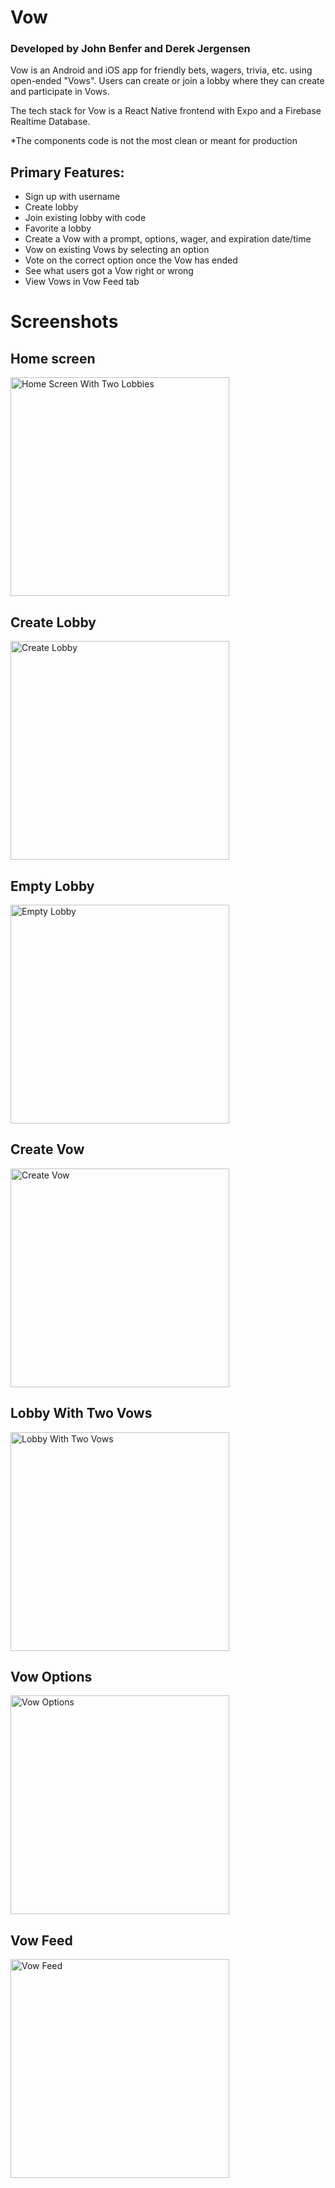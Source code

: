 # Vow
### Developed by John Benfer and Derek Jergensen

Vow is an Android and iOS app for friendly bets, wagers, trivia, etc. using open-ended "Vows". Users can create or join a lobby where they can create and participate in Vows. 

The tech stack for Vow is a React Native frontend with Expo and a Firebase Realtime Database. 

*The components code is not the most clean or meant for production

## Primary Features:
  - Sign up with username
  - Create lobby
  - Join existing lobby with code
  - Favorite a lobby
  - Create a Vow with a prompt, options, wager, and expiration date/time
  - Vow on existing Vows by selecting an option
  - Vote on the correct option once the Vow has ended
  - See what users got a Vow right or wrong
  - View Vows in Vow Feed tab

# Screenshots

## Home screen

<p align="left">
  <img src="./images/two-lobbies.PNG" alt="Home Screen With Two Lobbies" width="350px">
</p>

## Create Lobby

<p align="left">
  <img src="./images/start-lobby.PNG" alt="Create Lobby" width="350px">
</p>


## Empty Lobby

<p align="left">
  <img src="./images/empty-lobby.PNG" alt="Empty Lobby" width="350px">
</p>

## Create Vow

<p align="left">
  <img src="./images/create-vow.PNG" alt="Create Vow" width="350px">
</p>

## Lobby With Two Vows

<p align="left">
  <img src="./images/two-vows.PNG" alt="Lobby With Two Vows" width="350px">
</p>

## Vow Options

<p align="left">
  <img src="./images/bet-options.PNG" alt="Vow Options" width="350px">
</p>

## Vow Feed

<p align="left">
  <img src="./images/bet-feed.PNG" alt="Vow Feed" width="350px">
</p>
